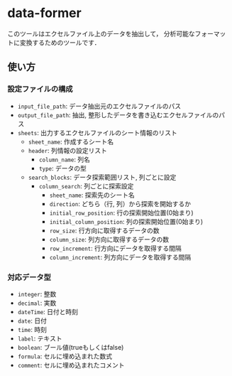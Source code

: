# data-former

このツールはエクセルファイル上のデータを抽出して，
分析可能なフォーマットに変換するためのツールです．

## 使い方

### 設定ファイルの構成

* `input_file_path`: データ抽出元のエクセルファイルのパス
* `output_file_path`: 抽出, 整形したデータを書き込むエクセルファイルのパス
* `sheets`: 出力するエクセルファイルのシート情報のリスト
  * `sheet_name`: 作成するシート名
  * `header`: 列情報の設定リスト
    * `column_name`: 列名
    * `type`: データの型
  * `search_blocks`: データ探索範囲リスト, 列ごとに設定
    * `column_search`: 列ごとに探索設定
      * `sheet_name`: 探索先のシート名
      * `direction`: どちら（行, 列）から探索を開始するか
      * `initial_row_position`: 行の探索開始位置(0始まり)
      * `initial_column_position`: 列の探索開始位置(0始まり)
      * `row_size`: 行方向に取得するデータの数
      * `column_size`: 列方向に取得するデータの数
      * `row_increment`: 行方向にデータを取得する間隔
      * `column_increment`: 列方向にデータを取得する間隔

### 対応データ型

* `integer`: 整数
* `decimal`: 実数
* `dateTime`: 日付と時刻
* `date`: 日付
* `time`: 時刻
* `label`: テキスト
* `boolean`: ブール値(trueもしくはfalse)
* `formula`: セルに埋め込まれた数式
* `comment`: セルに埋め込まれたコメント
